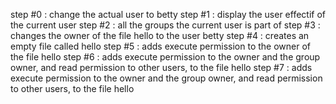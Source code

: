 step #0 : change the actual user to betty
step #1 : display the user effectif of the current user
step #2 : all the groups the current user is part of
step #3 : changes the owner of the file hello to the user betty
step #4 : creates an empty file called hello
step #5 : adds execute permission to the owner of the file hello
step #6 : adds execute permission to the owner and the group owner, and read permission to other users, to the file hello
step #7 :  adds execute permission to the owner and the group owner, and read permission to other users, to the file hello